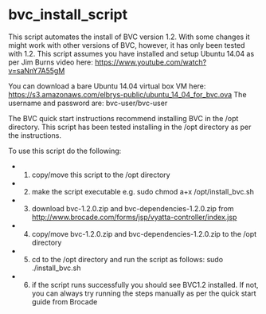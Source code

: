 # bvc_install_script

This script automates the install of BVC version 1.2.  With some changes it might work with other versions of BVC, however, it has only been tested with 1.2. This script assumes you have installed and setup Ubuntu 14.04 as per Jim Burns video here:  https://www.youtube.com/watch?v=saNnY7A55gM

You can download a bare Ubuntu 14.04 virtual box VM here: https://s3.amazonaws.com/elbrys-public/ubuntu_14_04_for_bvc.ova
The username and password are: bvc-user/bvc-user

The BVC quick start instructions recommend installing BVC in the /opt directory. This script has been tested installing in the /opt directory as per the instructions.

To use this script do the following:
- 1) copy/move this script to the /opt directory
- 2) make the script executable e.g. sudo chmod a+x /opt/install_bvc.sh
- 3) download bvc-1.2.0.zip and bvc-dependencies-1.2.0.zip from http://www.brocade.com/forms/jsp/vyatta-controller/index.jsp
- 4) copy/move bvc-1.2.0.zip and bvc-dependencies-1.2.0.zip to the /opt directory
- 5) cd to the /opt directory and run the script as follows: sudo ./install_bvc.sh
- 6) if the script runs successfully you should see BVC1.2 installed.  If not, you can always try running the steps manually as per the quick start guide from Brocade 
